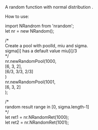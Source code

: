 A random function with normal distribution .

How to use:

import NRandrom from 'nrandom';<br/>
let nr = new NRandom();

/*<br/>
Create a pool with poolId, miu and sigma.<br/>
sigma[i] has a default value miu[i]/3<br/>
*/<br/>
nr.newRandomPool(1000, <br/>
  [6, 3, 2],<br/>
  [6/3, 3/3, 2/3]<br/>
)<br/>
nr.newRandomPool(1001, <br/>
  [6, 3, 2]<br/>
);<br/>

/*<br/>
random result range in [0, sigma.length-1]<br/>
*/<br/>
let ret1 = nr.NRandomRet(1000);<br/>
let ret2 = nr.NRandomRet(1001);

